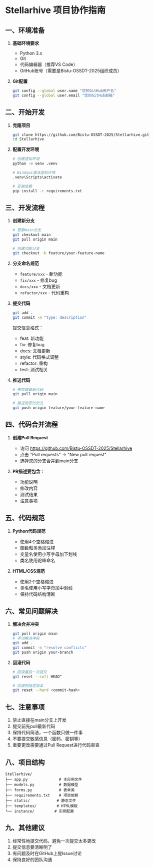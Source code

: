 # Stellarhive 项目协作指南

## 一、环境准备
1. **基础环境要求**
   - Python 3.x
   - Git
   - 代码编辑器（推荐VS Code）
   - GitHub账号（需要是Bistu-OSSDT-2025组织成员）

2. **Git配置**
   ```bash
   git config --global user.name "您的GitHub用户名"
   git config --global user.email "您的GitHub邮箱"
   ```

## 二、开始开发
1. **克隆项目**
   ```bash
   git clone https://github.com/Bistu-OSSDT-2025/Stellarhive.git
   cd Stellarhive
   ```

2. **配置开发环境**
   ```bash
   # 创建虚拟环境
   python -m venv .venv
   
   # Windows激活虚拟环境
   .venv\Scripts\activate
   
   # 安装依赖
   pip install -r requirements.txt
   ```

## 三、开发流程
1. **创建新分支**
   ```bash
   # 更新main分支
   git checkout main
   git pull origin main
   
   # 创建功能分支
   git checkout -b feature/your-feature-name
   ```

2. **分支命名规范**
   - `feature/xxx` - 新功能
   - `fix/xxx` - 修复bug
   - `docs/xxx` - 文档更新
   - `refactor/xxx` - 代码重构

3. **提交代码**
   ```bash
   git add .
   git commit -m "type: description"
   ```
   
   提交信息格式：
   - feat: 新功能
   - fix: 修复bug
   - docs: 文档更新
   - style: 代码格式调整
   - refactor: 重构
   - test: 测试相关

4. **推送代码**
   ```bash
   # 先拉取最新代码
   git pull origin main
   
   # 推送到您的分支
   git push origin feature/your-feature-name
   ```

## 四、代码合并流程
1. **创建Pull Request**
   - 访问 https://github.com/Bistu-OSSDT-2025/Stellarhive
   - 点击 "Pull requests" -> "New pull request"
   - 选择您的分支合并到main分支

2. **PR描述要包含**：
   - 功能说明
   - 修改内容
   - 测试结果
   - 注意事项

## 五、代码规范
1. **Python代码规范**
   - 使用4个空格缩进
   - 函数和类添加注释
   - 变量名使用小写字母加下划线
   - 类名使用驼峰命名

2. **HTML/CSS规范**
   - 使用2个空格缩进
   - 类名使用小写字母加中划线
   - 保持代码结构清晰

## 六、常见问题解决
1. **解决合并冲突**
   ```bash
   git pull origin main
   # 手动解决冲突
   git add .
   git commit -m "resolve conflicts"
   git push origin your-branch
   ```

2. **回滚代码**
   ```bash
   # 回滚最后一次提交
   git reset --soft HEAD^
   
   # 回滚到指定版本
   git reset --hard <commit-hash>
   ```

## 七、注意事项
1. 禁止直接在main分支上开发
2. 提交前先pull最新代码
3. 保持代码简洁，一个函数只做一件事
4. 不要提交敏感信息（密码、密钥等）
5. 重要更改需要通过Pull Request进行代码审查

## 八、项目结构
```
Stellarhive/
├── app.py              # 主应用文件
├── models.py           # 数据模型
├── forms.py            # 表单类
├── requirements.txt    # 项目依赖
├── static/            # 静态文件
├── templates/         # HTML模板
└── instance/         # 实例配置
```

## 九、其他建议
1. 经常性地提交代码，避免一次提交太多更改
2. 提交信息要清晰明了
3. 有问题及时在GitHub上提Issue讨论
4. 保持良好的团队沟通

